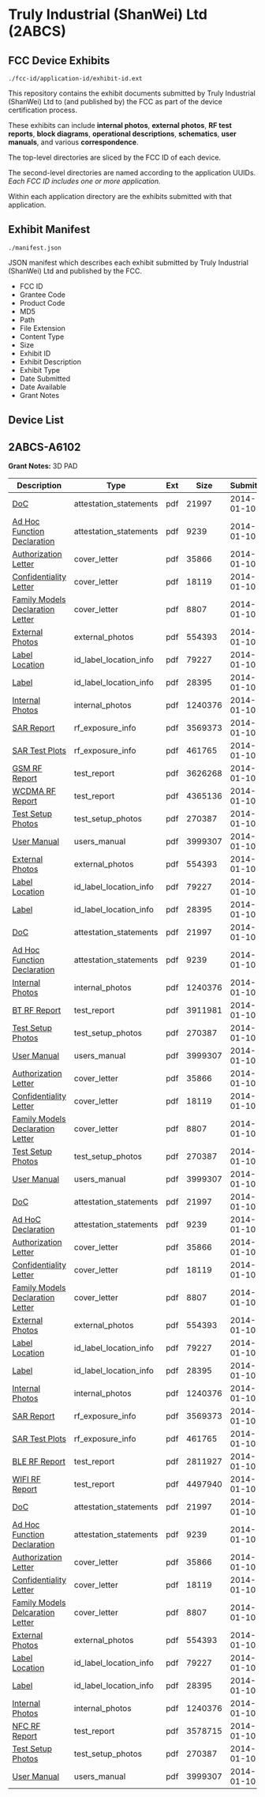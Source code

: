# Truly Industrial (ShanWei) Ltd (2ABCS)
## FCC Device Exhibits

```
./fcc-id/application-id/exhibit-id.ext
```

This repository contains the exhibit documents submitted by Truly Industrial (ShanWei) Ltd to (and published by) the FCC as part of the device certification process.

These exhibits can include **internal photos**, **external photos**, **RF test reports**, **block diagrams**, **operational descriptions**, **schematics**, **user manuals**, and various **correspondence**.

The top-level directories are sliced by the FCC ID of each device.

The second-level directories are named according to the application UUIDs. *Each FCC ID includes one or more application.*

Within each application directory are the exhibits submitted with that application. 

## Exhibit Manifest

```
./manifest.json
```

JSON manifest which describes each exhibit submitted by Truly Industrial (ShanWei) Ltd and published by the FCC.

- FCC ID
- Grantee Code
- Product Code
- MD5
- Path
- File Extension
- Content Type
- Size
- Exhibit ID
- Exhibit Description
- Exhibit Type
- Date Submitted
- Date Available
- Grant Notes

## Device List
## 2ABCS-A6102
**Grant Notes:** 3D PAD

| Description | Type | Ext | Size | Submitted | Available |
| ----------- | ---- | --- | ---- | --------- | --------- |
| [DoC](2ABCS-A6102/fe30c1934da6384b091083409e70ea49/2162929.pdf) | attestation_statements | pdf | 21997 | 2014-01-10 | 2014-01-10 |
| [Ad Hoc Function Declaration](2ABCS-A6102/fe30c1934da6384b091083409e70ea49/2162930.pdf) | attestation_statements | pdf | 9239 | 2014-01-10 | 2014-01-10 |
| [Authorization Letter](2ABCS-A6102/fe30c1934da6384b091083409e70ea49/2162926.pdf) | cover_letter | pdf | 35866 | 2014-01-10 | 2014-01-10 |
| [Confidentiality Letter](2ABCS-A6102/fe30c1934da6384b091083409e70ea49/2162927.pdf) | cover_letter | pdf | 18119 | 2014-01-10 | 2014-01-10 |
| [Family Models Declaration Letter](2ABCS-A6102/fe30c1934da6384b091083409e70ea49/2162928.pdf) | cover_letter | pdf | 8807 | 2014-01-10 | 2014-01-10 |
| [External Photos](2ABCS-A6102/fe30c1934da6384b091083409e70ea49/2162964.pdf) | external_photos | pdf | 554393 | 2014-01-10 | 2014-01-10 |
| [Label Location](2ABCS-A6102/fe30c1934da6384b091083409e70ea49/2162966.pdf) | id_label_location_info | pdf | 79227 | 2014-01-10 | 2014-01-10 |
| [Label](2ABCS-A6102/fe30c1934da6384b091083409e70ea49/2162967.pdf) | id_label_location_info | pdf | 28395 | 2014-01-10 | 2014-01-10 |
| [Internal Photos](2ABCS-A6102/fe30c1934da6384b091083409e70ea49/2162965.pdf) | internal_photos | pdf | 1240376 | 2014-01-10 | 2014-01-10 |
| [SAR Report](2ABCS-A6102/fe30c1934da6384b091083409e70ea49/2163109.pdf) | rf_exposure_info | pdf | 3569373 | 2014-01-10 | 2014-01-10 |
| [SAR Test Plots](2ABCS-A6102/fe30c1934da6384b091083409e70ea49/2163110.pdf) | rf_exposure_info | pdf | 461765 | 2014-01-10 | 2014-01-10 |
| [GSM RF Report](2ABCS-A6102/fe30c1934da6384b091083409e70ea49/2163177.pdf) | test_report | pdf | 3626268 | 2014-01-10 | 2014-01-10 |
| [WCDMA RF Report](2ABCS-A6102/fe30c1934da6384b091083409e70ea49/2163178.pdf) | test_report | pdf | 4365136 | 2014-01-10 | 2014-01-10 |
| [Test Setup Photos](2ABCS-A6102/fe30c1934da6384b091083409e70ea49/2162937.pdf) | test_setup_photos | pdf | 270387 | 2014-01-10 | 2014-01-10 |
| [User Manual](2ABCS-A6102/fe30c1934da6384b091083409e70ea49/2162968.pdf) | users_manual | pdf | 3999307 | 2014-01-10 | 2014-01-10 |
| [External Photos](2ABCS-A6102/ff436690057387f9d5fd3293d3be40ba/2162964.pdf) | external_photos | pdf | 554393 | 2014-01-10 | 2014-01-10 |
| [Label Location](2ABCS-A6102/ff436690057387f9d5fd3293d3be40ba/2162966.pdf) | id_label_location_info | pdf | 79227 | 2014-01-10 | 2014-01-10 |
| [Label](2ABCS-A6102/ff436690057387f9d5fd3293d3be40ba/2162967.pdf) | id_label_location_info | pdf | 28395 | 2014-01-10 | 2014-01-10 |
| [DoC](2ABCS-A6102/ff436690057387f9d5fd3293d3be40ba/2162929.pdf) | attestation_statements | pdf | 21997 | 2014-01-10 | 2014-01-10 |
| [Ad Hoc Function Declaration](2ABCS-A6102/ff436690057387f9d5fd3293d3be40ba/2162930.pdf) | attestation_statements | pdf | 9239 | 2014-01-10 | 2014-01-10 |
| [Internal Photos](2ABCS-A6102/ff436690057387f9d5fd3293d3be40ba/2162965.pdf) | internal_photos | pdf | 1240376 | 2014-01-10 | 2014-01-10 |
| [BT RF Report](2ABCS-A6102/ff436690057387f9d5fd3293d3be40ba/2162936.pdf) | test_report | pdf | 3911981 | 2014-01-10 | 2014-01-10 |
| [Test Setup Photos](2ABCS-A6102/ff436690057387f9d5fd3293d3be40ba/2162937.pdf) | test_setup_photos | pdf | 270387 | 2014-01-10 | 2014-01-10 |
| [User Manual](2ABCS-A6102/ff436690057387f9d5fd3293d3be40ba/2162968.pdf) | users_manual | pdf | 3999307 | 2014-01-10 | 2014-01-10 |
| [Authorization Letter](2ABCS-A6102/ff436690057387f9d5fd3293d3be40ba/2162926.pdf) | cover_letter | pdf | 35866 | 2014-01-10 | 2014-01-10 |
| [Confidentiality Letter](2ABCS-A6102/ff436690057387f9d5fd3293d3be40ba/2162927.pdf) | cover_letter | pdf | 18119 | 2014-01-10 | 2014-01-10 |
| [Family Models Declaration Letter](2ABCS-A6102/ff436690057387f9d5fd3293d3be40ba/2162928.pdf) | cover_letter | pdf | 8807 | 2014-01-10 | 2014-01-10 |
| [Test Setup Photos](2ABCS-A6102/8da6e63b006713606c5d4e33f0f8df13/2162937.pdf) | test_setup_photos | pdf | 270387 | 2014-01-10 | 2014-01-10 |
| [User Manual](2ABCS-A6102/8da6e63b006713606c5d4e33f0f8df13/2162968.pdf) | users_manual | pdf | 3999307 | 2014-01-10 | 2014-01-10 |
| [DoC](2ABCS-A6102/8da6e63b006713606c5d4e33f0f8df13/2162929.pdf) | attestation_statements | pdf | 21997 | 2014-01-10 | 2014-01-10 |
| [Ad HoC Declaration](2ABCS-A6102/8da6e63b006713606c5d4e33f0f8df13/2162930.pdf) | attestation_statements | pdf | 9239 | 2014-01-10 | 2014-01-10 |
| [Authorization Letter](2ABCS-A6102/8da6e63b006713606c5d4e33f0f8df13/2162926.pdf) | cover_letter | pdf | 35866 | 2014-01-10 | 2014-01-10 |
| [Confidentiality Letter](2ABCS-A6102/8da6e63b006713606c5d4e33f0f8df13/2162927.pdf) | cover_letter | pdf | 18119 | 2014-01-10 | 2014-01-10 |
| [Family Models Declaration Letter](2ABCS-A6102/8da6e63b006713606c5d4e33f0f8df13/2162928.pdf) | cover_letter | pdf | 8807 | 2014-01-10 | 2014-01-10 |
| [External Photos](2ABCS-A6102/8da6e63b006713606c5d4e33f0f8df13/2162964.pdf) | external_photos | pdf | 554393 | 2014-01-10 | 2014-01-10 |
| [Label Location](2ABCS-A6102/8da6e63b006713606c5d4e33f0f8df13/2162966.pdf) | id_label_location_info | pdf | 79227 | 2014-01-10 | 2014-01-10 |
| [Label](2ABCS-A6102/8da6e63b006713606c5d4e33f0f8df13/2162967.pdf) | id_label_location_info | pdf | 28395 | 2014-01-10 | 2014-01-10 |
| [Internal Photos](2ABCS-A6102/8da6e63b006713606c5d4e33f0f8df13/2162965.pdf) | internal_photos | pdf | 1240376 | 2014-01-10 | 2014-01-10 |
| [SAR Report](2ABCS-A6102/8da6e63b006713606c5d4e33f0f8df13/2163109.pdf) | rf_exposure_info | pdf | 3569373 | 2014-01-10 | 2014-01-10 |
| [SAR Test Plots](2ABCS-A6102/8da6e63b006713606c5d4e33f0f8df13/2163110.pdf) | rf_exposure_info | pdf | 461765 | 2014-01-10 | 2014-01-10 |
| [BLE RF Report](2ABCS-A6102/8da6e63b006713606c5d4e33f0f8df13/2163092.pdf) | test_report | pdf | 2811927 | 2014-01-10 | 2014-01-10 |
| [WIFI RF Report](2ABCS-A6102/8da6e63b006713606c5d4e33f0f8df13/2163093.pdf) | test_report | pdf | 4497940 | 2014-01-10 | 2014-01-10 |
| [DoC](2ABCS-A6102/a04e0070e080b1dabcb77604a5ad272b/2162929.pdf) | attestation_statements | pdf | 21997 | 2014-01-10 | 2014-01-10 |
| [Ad Hoc Function Declaration](2ABCS-A6102/a04e0070e080b1dabcb77604a5ad272b/2162930.pdf) | attestation_statements | pdf | 9239 | 2014-01-10 | 2014-01-10 |
| [Authorization Letter](2ABCS-A6102/a04e0070e080b1dabcb77604a5ad272b/2162926.pdf) | cover_letter | pdf | 35866 | 2014-01-10 | 2014-01-10 |
| [Confidentiality Letter](2ABCS-A6102/a04e0070e080b1dabcb77604a5ad272b/2162927.pdf) | cover_letter | pdf | 18119 | 2014-01-10 | 2014-01-10 |
| [Family Models Delcaration Letter](2ABCS-A6102/a04e0070e080b1dabcb77604a5ad272b/2162928.pdf) | cover_letter | pdf | 8807 | 2014-01-10 | 2014-01-10 |
| [External Photos](2ABCS-A6102/a04e0070e080b1dabcb77604a5ad272b/2162964.pdf) | external_photos | pdf | 554393 | 2014-01-10 | 2014-01-10 |
| [Label Location](2ABCS-A6102/a04e0070e080b1dabcb77604a5ad272b/2162966.pdf) | id_label_location_info | pdf | 79227 | 2014-01-10 | 2014-01-10 |
| [Label](2ABCS-A6102/a04e0070e080b1dabcb77604a5ad272b/2162967.pdf) | id_label_location_info | pdf | 28395 | 2014-01-10 | 2014-01-10 |
| [Internal Photos](2ABCS-A6102/a04e0070e080b1dabcb77604a5ad272b/2162965.pdf) | internal_photos | pdf | 1240376 | 2014-01-10 | 2014-01-10 |
| [NFC RF Report](2ABCS-A6102/a04e0070e080b1dabcb77604a5ad272b/2163126.pdf) | test_report | pdf | 3578715 | 2014-01-10 | 2014-01-10 |
| [Test Setup Photos](2ABCS-A6102/a04e0070e080b1dabcb77604a5ad272b/2162937.pdf) | test_setup_photos | pdf | 270387 | 2014-01-10 | 2014-01-10 |
| [User Manual](2ABCS-A6102/a04e0070e080b1dabcb77604a5ad272b/2162968.pdf) | users_manual | pdf | 3999307 | 2014-01-10 | 2014-01-10 |
